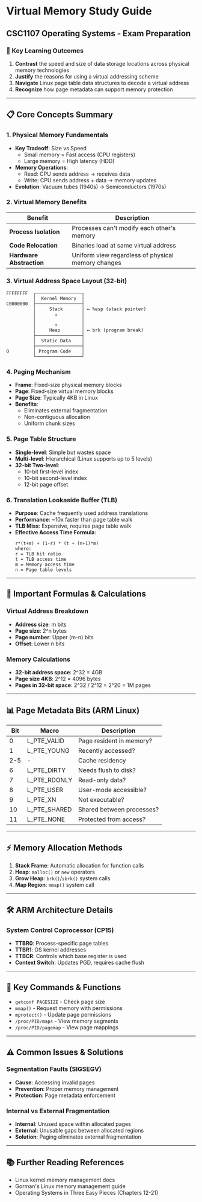 # Virtual Memory Study Guide
## CSC1107 Operating Systems - Exam Preparation

### 🎯 Key Learning Outcomes
1. **Contrast** the speed and size of data storage locations across physical memory technologies
2. **Justify** the reasons for using a virtual addressing scheme
3. **Navigate** Linux page table data structures to decode a virtual address
4. **Recognize** how page metadata can support memory protection

---

## 📋 Core Concepts Summary

### 1. Physical Memory Fundamentals
- **Key Tradeoff**: Size vs Speed
  - Small memory = Fast access (CPU registers)
  - Large memory = High latency (HDD)
- **Memory Operations**:
  - Read: CPU sends address → receives data
  - Write: CPU sends address + data → memory updates
- **Evolution**: Vacuum tubes (1940s) → Semiconductors (1970s)

### 2. Virtual Memory Benefits
| Benefit | Description |
|---------|-------------|
| **Process Isolation** | Processes can't modify each other's memory |
| **Code Relocation** | Binaries load at same virtual address |
| **Hardware Abstraction** | Uniform view regardless of physical memory changes |

### 3. Virtual Address Space Layout (32-bit)
```
FFFFFFFF  ┌─────────────────┐
          │  Kernel Memory  │
C0000000  ├─────────────────┤
          │     Stack       │ ← %esp (stack pointer)
          │       ↓         │
          │                 │
          │       ↑         │
          │     Heap        │ ← brk (program break)
          ├─────────────────┤
          │  Static Data    │
          ├─────────────────┤
0         │ Program Code    │
          └─────────────────┘
```

### 4. Paging Mechanism
- **Frame**: Fixed-size physical memory blocks
- **Page**: Fixed-size virtual memory blocks
- **Page Size**: Typically 4KB in Linux
- **Benefits**: 
  - Eliminates external fragmentation
  - Non-contiguous allocation
  - Uniform chunk sizes

### 5. Page Table Structure
- **Single-level**: Simple but wastes space
- **Multi-level**: Hierarchical (Linux supports up to 5 levels)
- **32-bit Two-level**:
  - 10-bit first-level index
  - 10-bit second-level index
  - 12-bit page offset

### 6. Translation Lookaside Buffer (TLB)
- **Purpose**: Cache frequently used address translations
- **Performance**: ~10x faster than page table walk
- **TLB Miss**: Expensive, requires page table walk
- **Effective Access Time Formula**:
  ```
  r*(t+m) + (1-r) * (t + (n+1)*m)
  where:
  r = TLB hit ratio
  t = TLB access time
  m = Memory access time
  n = Page table levels
  ```

---

## 🔑 Important Formulas & Calculations

### Virtual Address Breakdown
- **Address size**: m bits
- **Page size**: 2^n bytes
- **Page number**: Upper (m-n) bits
- **Offset**: Lower n bits

### Memory Calculations
- **32-bit address space**: 2^32 = 4GB
- **Page size 4KB**: 2^12 = 4096 bytes
- **Pages in 32-bit space**: 2^32 / 2^12 = 2^20 = 1M pages

---

## 📊 Page Metadata Bits (ARM Linux)

| Bit | Macro | Description |
|-----|-------|-------------|
| 0 | L_PTE_VALID | Page resident in memory? |
| 1 | L_PTE_YOUNG | Recently accessed? |
| 2-5 | - | Cache residency |
| 6 | L_PTE_DIRTY | Needs flush to disk? |
| 7 | L_PTE_RDONLY | Read-only data? |
| 8 | L_PTE_USER | User-mode accessible? |
| 9 | L_PTE_XN | Not executable? |
| 10 | L_PTE_SHARED | Shared between processes? |
| 11 | L_PTE_NONE | Protected from access? |

---

## ⚡ Memory Allocation Methods

1. **Stack Frame**: Automatic allocation for function calls
2. **Heap**: `malloc()` or `new` operators
3. **Grow Heap**: `brk()`/`sbrk()` system calls
4. **Map Region**: `mmap()` system call

---

## 🛠️ ARM Architecture Details

### System Control Coprocessor (CP15)
- **TTBR0**: Process-specific page tables
- **TTBR1**: OS kernel addresses
- **TTBCR**: Controls which base register is used
- **Context Switch**: Updates PGD, requires cache flush

---

## 🎯 Key Commands & Functions

- `getconf PAGESIZE` - Check page size
- `mmap()` - Request memory with permissions
- `mprotect()` - Update page permissions
- `/proc/PID/maps` - View memory segments
- `/proc/PID/pagemap` - View page mappings

---

## ⚠️ Common Issues & Solutions

### Segmentation Faults (SIGSEGV)
- **Cause**: Accessing invalid pages
- **Prevention**: Proper memory management
- **Protection**: Page metadata enforcement

### Internal vs External Fragmentation
- **Internal**: Unused space within allocated pages
- **External**: Unusable gaps between allocated regions
- **Solution**: Paging eliminates external fragmentation

---

## 📚 Further Reading References
- Linux kernel memory management docs
- Gorman's Linux memory management guide
- Operating Systems in Three Easy Pieces (Chapters 12-21)
